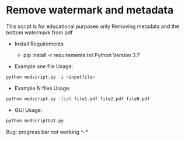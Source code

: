 # Remove watermark and metadata
This script is for educational purposes only
Removing metadata and the bottom watermark from pdf


* Install  Requirements
    * pip install -r requirements.txt
Python Version 3.7

* Example one file Usage:
```python
python medscript.py -i <inputfile>
```

* Example N files Usage:
```python
python medscript.py -list file1.pdf file2.pdf fileN.pdf
```
* GUI  Usage:

```python
python medscriptGUI.py
```
Bug: progress bar not working ^-*

